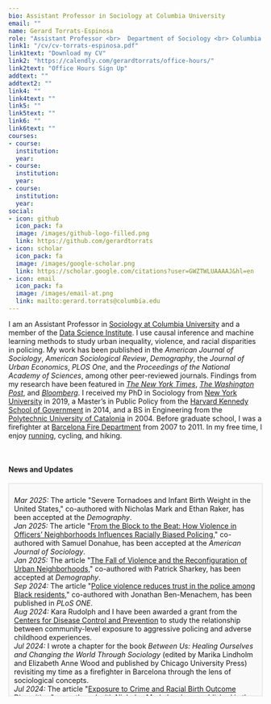```yaml
---
bio: Assistant Professor in Sociology at Columbia University
email: ""
name: Gerard Torrats-Espinosa
role: "Assistant Professor <br>  Department of Sociology <br> Columbia University" 
link1: "/cv/cv-torrats-espinosa.pdf"
link1text: "Download my CV"
link2: "https://calendly.com/gerardtorrats/office-hours/"
link2text: "Office Hours Sign Up"
addtext: ""
addtext2: ""
link4: ""
link4text: ""
link5: ""
link5text: ""
link6: ""
link6text: ""
courses:
- course: 
  institution: 
  year:
- course: 
  institution: 
  year:
- course: 
  institution: 
  year:
social:
- icon: github
  icon_pack: fa
  image: /images/github-logo-filled.png 
  link: https://github.com/gerardtorrats
- icon: scholar
  icon_pack: fa
  image: /images/google-scholar.png 
  link: https://scholar.google.com/citations?user=GWZTWLUAAAAJ&hl=en
- icon: email
  icon_pack: fa
  image: /images/email-at.png 
  link: mailto:gerard.torrats@columbia.edu  
---
```



I am an Assistant Professor in [Sociology at Columbia University](https://sociology.columbia.edu/) and a member of the [Data Science Institute](https://www.datascience.columbia.edu). I use causal inference and machine learning methods to study urban inequality, violence, and racial disparities in policing.  My work has been published in the *American Journal of Sociology*, *American Sociological Review*, *Demography*, the *Journal of Urban Economics*, *PLOS One*, and the *Proceedings of the National Academy of Sciences*, among other peer-reviewed journals. Findings from my research have been featured in *[The New York Times](https://www.nytimes.com/2017/11/09/upshot/the-unsung-role-that-ordinary-citizens-played-in-the-great-crime-decline.html)*, *[The Washington Post](https://www.washingtonpost.com/news/wonk/wp/2016/04/20/how-violence-shapes-children-for-life/)*, and *[Bloomberg](https://www.bloomberg.com/opinion/articles/2018-02-12/pssst-crime-may-be-near-an-all-time-low)*.  I received my PhD in Sociology from [New York University](https://as.nyu.edu/sociology.html) in 2019, a Master’s in Public Policy from the [Harvard Kennedy School of Government](https://www.hks.harvard.edu/) in 2014, and a BS in Engineering from the [Polytechnic University of Catalonia](https://epseb.upc.edu/en) in 2004. Before graduate school, I was a firefighter at [Barcelona  Fire Department](https://ajuntament.barcelona.cat/bombers/en) from 2007 to 2011. In my free time, I enjoy [running](https://www.athlinks.com/athletes/456521144/statistics), cycling, and hiking.

&nbsp;
#### News and Updates

<div style="max-height: 400px; overflow-y: auto; border: 1px solid #ddd; padding: 10px; background-color: #f9f9f9; display: block;">


*Mar 2025:* The article  "Severe Tornadoes and Infant Birth Weight in the United States," co-authored with Nicholas Mark and Ethan Raker, has been accepted at the *Demography*.  
*Jan 2025:* The article  "[From the Block to the Beat: How Violence in Officers’ Neighborhoods Influences Racially Biased Policing](https://doi.org/10.1086/734296)," co-authored with Samuel Donahue, has been accepted at the *American Journal of Sociology*.  
*Jan 2025:* The article  "[The Fall of Violence and the Reconfiguration of Urban Neighborhoods](https://doi.org/10.1215/00703370-11841397)," co-authored with Patrick Sharkey, has been accepted at *Demography*.  
*Sep 2024:* The article  "[Police violence reduces trust in the police among Black residents](https://doi.org/10.1371/journal.pone.0308487)," co-authored with Jonathan Ben-Menachem, has been published in *PLoS ONE*.  
*Aug 2024:* Kara Rudolph and I have been awarded a grant from the [Centers for Disease Control and Prevention](https://www.cdc.gov/injury-icrc/php/centers/index.html) to study the relationship between community-level exposure to aggressive policing and adverse childhood experiences.  
*Jul 2024:*  I wrote a chapter for the book *Between Us: Healing Ourselves and Changing the World Through Sociology* (edited by Marika Lindholm and Elizabeth Anne Wood and published by Chicago University Press) revisiting my time as a firefighter in Barcelona through the lens of sociological concepts.  
*Jul 2024:*  The article  "[Exposure to Crime and Racial Birth Outcome Disparities](https://doi.org/10.1007/s11524-024-00864-w)," co-authored with Nicholas Mark, has been published in the *Journal of Urban Health*.  
*Jun 2024:* The article  "[Neighborhood Safety and Neighborhood Police Violence Are Associated with Psychological Distress among English‐ and Spanish‐Speaking Transgender Women of Color in New York City: Finding from the TURNNT Cohort Study](https://doi.org/10.1007/s11524-024-00879-3)," co-authored with Dustin Duncan and others, has been published in the *Journal of Urban Health*.  
*Jan 2024:* I am grateful for the opportunity to join the [Russsell Sage Visiting Scholar](https://www.russellsage.org/about/what-we-do/visiting-scholars-program) Class of 2024–2025.   
*Jun 2023:* The study  "[Understanding Why EmpaTeach Did Not Reduce Teachers’ Use of Violence in Nyarugusu Refugee Camp: A Quantitative Process Evaluation of a School-Based Violence Prevention Intervention](https://doi.org/10.1371/journal.pgph.0001404)," co-authored with researchers from the Behavioral Insights Team, the International Rescue Committee, and the London School of Hygiene and Tropical Medicine, has been published in *PLoS Global Public Health*.     
*Mar 2022:* The research that Sam Donahue and I are doing on the effects of diversity and peer influences in policing has been awarded a [Trustee Grant from the Russell Sage Foundation](https://www.russellsage.org/awarded-project/organizational-diversity-peer-influences-and-networks-policing-quasi-experimental).   
*Jan 2022:* The article  "[Declining Violence and Improving Birth Outcomes in the US: Evidence from Birth Certificate Data](https://doi.org/10.1016/j.socscimed.2021.114595)," co-authored with Nicholas Mark, has been published in *Social Science and Medicine*.     
*Oct 2021:* The study  "[The EmpaTeach Intervention for Reducing Physical Violence from Teachers to Students in Nyarugusu Refugee Camp: A Cluster-Randomised Controlled Trial](https://journals.plos.org/plosmedicine/article?id=10.1371/journal.pmed.1003808)," co-authored with researchers from the Behavioral Insights Team, the International Rescue Committee, and the London School of Hygiene and Tropical Medicine, has been published in *PLoS Medicine*.     
*Feb 2021:* My article "[Using Machine Learning to Estimate the Effect of Racial Segregation on COVID-19 Mortality in the United States](https://www.pnas.org/content/118/7/e2015577118)" has been published at the *Proceedings of the National Academy of Sciences*.     
*Jul 2020:* I started as an [Assistant Professor in Sociology at Columbia University](https://sociology.columbia.edu/content/gerard-torrats-espinosa).  
*Jan 2020:* My article "[Crime and Inequality in Academic Achievement Across School Districts in the United States](https://doi.org/10.1007/s13524-019-00850-x)" has been published in *Demography*.  
*Jul 2019:* I started as a postdoctoral researcher at [Columbia University&rsquo;s Data Science Institute](https://www.datascience.columbia.edu/people/gerard-torrats-espinosa/). 

</div>

 
